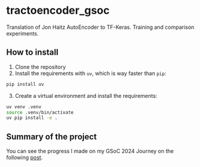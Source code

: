 # tractoencoder_gsoc
Translation of Jon Haitz AutoEncoder to TF-Keras. Training and comparison experiments.

## How to install

1. Clone the repository
2. Install the requirements with `uv`, which is way faster than  `pip`:
```bash
pip install uv
```
3. Create a virtual environment and install the requirements:
```bash
uv venv .venv
source .venv/bin/activate
uv pip install -e .
```

## Summary of the project

You can see the progress I made on my GSoC 2024 Journey on the following [post](https://github.com/itellaetxe/tractoencoder_gsoc/blob/gsoc_final_blog/gsoc_final_post/inigo_tellaetxe_gsoc_2024_final_report.rst).
<!-- TODO: Change the link above to perpetual blog post hosted in DIPY website. -->